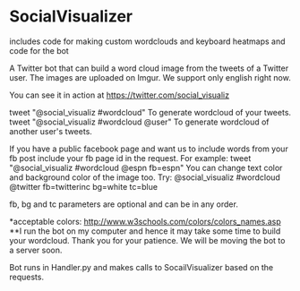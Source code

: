 # SocialVisualizer
includes code for making custom wordclouds and keyboard heatmaps and code for the bot

A Twitter bot that can build a word cloud image from the tweets of a Twitter user. The images are uploaded on Imgur. We support only english right now.

You can see it in action at https://twitter.com/social_visualiz

tweet "@social_visualiz #wordcloud" To generate wordcloud of your tweets.
tweet "@social_visualiz #wordcloud @user" To generate wordcloud of another user's tweets.

If you have a public facebook page and want us to include words from your fb post include your fb page id in the request. For example:
tweet "@social_visualiz #wordcloud @espn fb=espn"
You can change text color and background color of the image too. Try:
@social_visualiz #wordcloud @twitter fb=twitterinc bg=white tc=blue

fb, bg and tc parameters are optional and can be in any order.

*acceptable colors: http://www.w3schools.com/colors/colors_names.asp
**I run the bot on my computer and hence it may take some time to build your wordcloud. Thank you for your patience. We will be moving the bot to a server soon.

Bot runs in Handler.py and makes calls to SocailVisualizer based on the requests.
